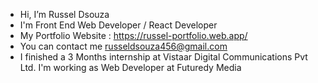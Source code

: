- Hi, I’m Russel Dsouza
- I'm Front End Web Developer / React Developer
- My Portfolio Website : https://russel-portfolio.web.app/
- You can contact me russeldsouza456@gmail.com
- I finished a 3 Months internship at Vistaar Digital Communications Pvt Ltd. I'm working as Web Developer at Futuredy Media
